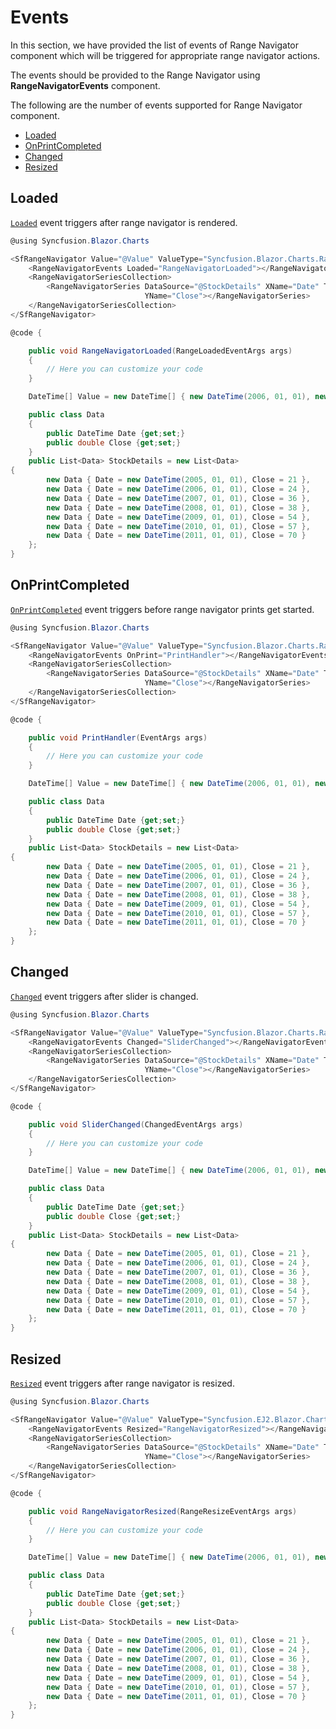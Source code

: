 # Events

In this section, we have provided the list of events of Range Navigator component which will be
triggered for appropriate range navigator actions.

The events should be provided to the Range Navigator using **RangeNavigatorEvents** component.

The following are the number of events supported for Range Navigator component.

* [Loaded](events/#loaded)
* [OnPrintCompleted](events/#OnPrintCompleted)
* [Changed](events/#changed)
* [Resized](events/#resized)

## Loaded

[`Loaded`](https://help.syncfusion.com/cr/blazor/Syncfusion.Blazor.Charts.RangeNavigatorEvents.html#Syncfusion_Blazor_Charts_RangeNavigatorEvents_Loaded) event triggers after range navigator is rendered.

```csharp
@using Syncfusion.Blazor.Charts

<SfRangeNavigator Value="@Value" ValueType="Syncfusion.Blazor.Charts.RangeValueType.DateTime" IntervalType="RangeIntervalType.Years">
    <RangeNavigatorEvents Loaded="RangeNavigatorLoaded"></RangeNavigatorEvents>
    <RangeNavigatorSeriesCollection>
        <RangeNavigatorSeries DataSource="@StockDetails" XName="Date" Type="RangeNavigatorType.Line"
                              YName="Close"></RangeNavigatorSeries>
    </RangeNavigatorSeriesCollection>
</SfRangeNavigator>

@code {

    public void RangeNavigatorLoaded(RangeLoadedEventArgs args)
    {
        // Here you can customize your code
    }

    DateTime[] Value = new DateTime[] { new DateTime(2006, 01, 01), new DateTime(2008, 01, 01) };

    public class Data
    {
        public DateTime Date {get;set;}
        public double Close {get;set;}
    }
    public List<Data> StockDetails = new List<Data>
{
        new Data { Date = new DateTime(2005, 01, 01), Close = 21 },
        new Data { Date = new DateTime(2006, 01, 01), Close = 24 },
        new Data { Date = new DateTime(2007, 01, 01), Close = 36 },
        new Data { Date = new DateTime(2008, 01, 01), Close = 38 },
        new Data { Date = new DateTime(2009, 01, 01), Close = 54 },
        new Data { Date = new DateTime(2010, 01, 01), Close = 57 },
        new Data { Date = new DateTime(2011, 01, 01), Close = 70 }
    };
}
```

## OnPrintCompleted

[`OnPrintCompleted`](https://help.syncfusion.com/cr/blazor/Syncfusion.Blazor.Charts.RangeNavigatorEvents.html#Syncfusion_Blazor_Charts_RangeNavigatorEvents_OnPrint) event triggers before range navigator prints get started.

```csharp
@using Syncfusion.Blazor.Charts

<SfRangeNavigator Value="@Value" ValueType="Syncfusion.Blazor.Charts.RangeValueType.DateTime" IntervalType="RangeIntervalType.Years">
    <RangeNavigatorEvents OnPrint="PrintHandler"></RangeNavigatorEvents>
    <RangeNavigatorSeriesCollection>
        <RangeNavigatorSeries DataSource="@StockDetails" XName="Date" Type="RangeNavigatorType.Line"
                              YName="Close"></RangeNavigatorSeries>
    </RangeNavigatorSeriesCollection>
</SfRangeNavigator>

@code {

    public void PrintHandler(EventArgs args)
    {
        // Here you can customize your code
    }

    DateTime[] Value = new DateTime[] { new DateTime(2006, 01, 01), new DateTime(2008, 01, 01) };

    public class Data
    {
        public DateTime Date {get;set;}
        public double Close {get;set;}
    }
    public List<Data> StockDetails = new List<Data>
{
        new Data { Date = new DateTime(2005, 01, 01), Close = 21 },
        new Data { Date = new DateTime(2006, 01, 01), Close = 24 },
        new Data { Date = new DateTime(2007, 01, 01), Close = 36 },
        new Data { Date = new DateTime(2008, 01, 01), Close = 38 },
        new Data { Date = new DateTime(2009, 01, 01), Close = 54 },
        new Data { Date = new DateTime(2010, 01, 01), Close = 57 },
        new Data { Date = new DateTime(2011, 01, 01), Close = 70 }
    };
}
```

## Changed

[`Changed`](https://help.syncfusion.com/cr/blazor/Syncfusion.Blazor.Charts.RangeNavigatorEvents.html#Syncfusion_Blazor_Charts_RangeNavigatorEvents_Changed) event triggers after slider is changed.

```csharp
@using Syncfusion.Blazor.Charts

<SfRangeNavigator Value="@Value" ValueType="Syncfusion.Blazor.Charts.RangeValueType.DateTime" IntervalType="RangeIntervalType.Years">
    <RangeNavigatorEvents Changed="SliderChanged"></RangeNavigatorEvents>
    <RangeNavigatorSeriesCollection>
        <RangeNavigatorSeries DataSource="@StockDetails" XName="Date" Type="RangeNavigatorType.Line"
                              YName="Close"></RangeNavigatorSeries>
    </RangeNavigatorSeriesCollection>
</SfRangeNavigator>

@code {

    public void SliderChanged(ChangedEventArgs args)
    {
        // Here you can customize your code
    }

    DateTime[] Value = new DateTime[] { new DateTime(2006, 01, 01), new DateTime(2008, 01, 01) };

    public class Data
    {
        public DateTime Date {get;set;}
        public double Close {get;set;}
    }
    public List<Data> StockDetails = new List<Data>
{
        new Data { Date = new DateTime(2005, 01, 01), Close = 21 },
        new Data { Date = new DateTime(2006, 01, 01), Close = 24 },
        new Data { Date = new DateTime(2007, 01, 01), Close = 36 },
        new Data { Date = new DateTime(2008, 01, 01), Close = 38 },
        new Data { Date = new DateTime(2009, 01, 01), Close = 54 },
        new Data { Date = new DateTime(2010, 01, 01), Close = 57 },
        new Data { Date = new DateTime(2011, 01, 01), Close = 70 }
    };
}
```

## Resized

[`Resized`](https://help.syncfusion.com/cr/blazor/Syncfusion.Blazor.Charts.RangeNavigatorEvents.html#Syncfusion_Blazor_Charts_RangeNavigatorEvents_Resized) event triggers after range navigator is resized.

```csharp
@using Syncfusion.Blazor.Charts

<SfRangeNavigator Value="@Value" ValueType="Syncfusion.EJ2.Blazor.Charts.RangeValueType.DateTime" IntervalType="RangeIntervalType.Years">
    <RangeNavigatorEvents Resized="RangeNavigatorResized"></RangeNavigatorEvents>
    <RangeNavigatorSeriesCollection>
        <RangeNavigatorSeries DataSource="@StockDetails" XName="Date" Type="RangeNavigatorType.Line"
                              YName="Close"></RangeNavigatorSeries>
    </RangeNavigatorSeriesCollection>
</SfRangeNavigator>

@code {

    public void RangeNavigatorResized(RangeResizeEventArgs args)
    {
        // Here you can customize your code
    }

    DateTime[] Value = new DateTime[] { new DateTime(2006, 01, 01), new DateTime(2008, 01, 01) };

    public class Data
    {
        public DateTime Date {get;set;}
        public double Close {get;set;}
    }
    public List<Data> StockDetails = new List<Data>
{
        new Data { Date = new DateTime(2005, 01, 01), Close = 21 },
        new Data { Date = new DateTime(2006, 01, 01), Close = 24 },
        new Data { Date = new DateTime(2007, 01, 01), Close = 36 },
        new Data { Date = new DateTime(2008, 01, 01), Close = 38 },
        new Data { Date = new DateTime(2009, 01, 01), Close = 54 },
        new Data { Date = new DateTime(2010, 01, 01), Close = 57 },
        new Data { Date = new DateTime(2011, 01, 01), Close = 70 }
    };
}
```
